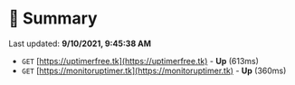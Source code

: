 # 📖 Summary
Last updated: **9/10/2021, 9:45:38 AM**

- `GET` [https://uptimerfree.tk](https://uptimerfree.tk) - **Up** (613ms)
- `GET` [https://monitoruptimer.tk](https://monitoruptimer.tk) - **Up** (360ms)
